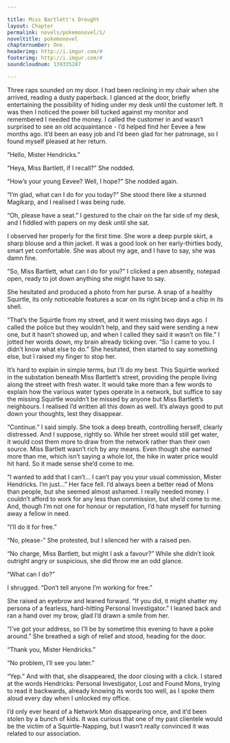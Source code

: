 ```yaml
---

title: Miss Bartlett's Drought
layout: Chapter
permalink: novels/pokemonovel/1/
noveltitle: pokemonovel
chapternumber: One.
headerimg: http://i.imgur.com/#
footerimg: http://i.imgur.com/#
soundcloudnum: 139335287

---
```


Three raps sounded on my door. I had been reclining in my chair when she arrived, reading a dusty paperback. I glanced at the door, briefly entertaining the possibility of hiding under my desk until the customer left. It was then I noticed the power bill tucked against my monitor and remembered I needed the money. I called the customer in and wasn’t surprised to see an old acquaintance - I’d helped find her Eevee a few months ago. It’d been an easy job and I’d been glad for her patronage, so I found myself pleased at her return.

“Hello, Mister Hendricks.”

“Heya, Miss Bartlett, if I recall?” She nodded.

“How’s your young Eevee? Well, I hope?” She nodded again.

“I’m glad, what can I do for you today?” She stood there like a stunned Magikarp, and I realised I was being rude.

“Oh, please have a seat.” I gestured to the chair on the far side of my desk, and I fiddled with papers on my desk until she sat.

I observed her properly for the first time. She wore a deep purple skirt, a sharp blouse and a thin jacket. It was a good look on her early-thirties body, smart yet comfortable. She was about my age, and I have to say, she was damn fine.

“So, Miss Bartlett, what can I do for you?” I clicked a pen absently, notepad open, ready to jot down anything she might have to say.

She hesitated and produced a photo from her purse. A snap of a healthy Squirtle, its only noticeable features a scar on its right bicep and a chip in its shell.

“That’s the Squirtle from my street, and it went missing two days ago. I called the police but they wouldn’t help, and they said were sending a new one, but it hasn’t showed up, and when I called they said it wasn’t on file.” I jotted her words down, my brain already ticking over. “So I came to you. I didn’t know what else to do.” She hesitated, then started to say something else, but I raised my finger to stop her.

It’s hard to explain in simple terms, but I’ll do my best. This Squirtle worked in the substation beneath Miss Bartlett’s street, providing the people living along the street with fresh water. It would take more than a few words to explain how the various water types operate in a network, but suffice to say the missing Squirtle wouldn’t be missed by anyone but Miss Bartlett’s neighbours. I realised I’d written all this down as well. It’s always good to put down your thoughts, lest they disappear.

“Continue.” I said simply. She took a deep breath, controlling herself, clearly distressed. And I suppose, rightly so. While her street would still get water, it would cost them more to draw from the network rather than their own source. Miss Bartlett wasn’t rich by any means. Even though she earned more than me, which isn’t saying a whole lot, the hike in water price would hit hard. So it made sense she’d come to me.

“I wanted to add that I can’t… I can’t pay you your usual commission, Mister Hendricks. I’m just…” Her face fell. I’d always been a better read of Mons than people, but she seemed almost ashamed. I really needed money. I couldn’t afford to work for any less than commission, but she’d come to me. And, though I’m not one for honour or reputation, I’d hate myself for turning away a fellow in need.

“I’ll do it for free.”

“No, please-” She protested, but I silenced her with a raised pen.

“No charge, Miss Bartlett, but might I ask a favour?” While she didn’t look outright angry or suspicious, she did throw me an odd glance.

“What can I do?”

I shrugged. “Don’t tell anyone I’m working for free.”

She raised an eyebrow and leaned forward. “If you did, it might shatter my persona of a fearless, hard-hitting Personal Investigator.” I leaned back and ran a hand over my brow, glad I’d drawn a smile from her.

“I’ve got your address, so I’ll be by sometime this evening to have a poke around.” She breathed a sigh of relief and stood, heading for the door.

“Thank you, Mister Hendricks.”

“No problem, I’ll see you later.”

“Yep.” And with that, she disappeared, the door closing with a click. I stared at the words Hendricks: Personal Investigator, Lost and Found Mons, trying to read it backwards, already knowing its words too well, as I spoke them aloud every day when I unlocked my office.

I’d only ever heard of a Network Mon disappearing once, and it’d been stolen by a bunch of kids. It was curious that one of my past clientele would be the victim of a Squirtle-Napping, but I wasn’t really convinced it was related to our association.
